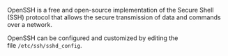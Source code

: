 OpenSSH is a free and open-source implementation of the Secure Shell (SSH) protocol that allows the secure transmission of data and commands over a network.

OpenSSH can be configured and customized by editing the file `/etc/ssh/sshd_config`.